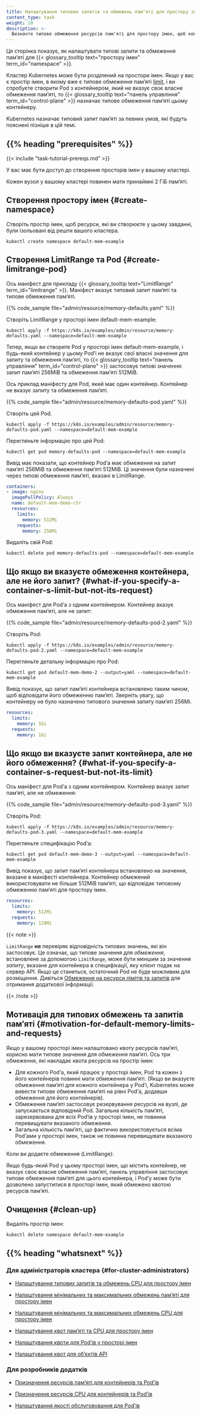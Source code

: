 ```yaml
---
title: Налаштування типових запитів та обмежень памʼяті для простору імен
content_type: task
weight: 10
description: >-
  Визначте типове обмеження ресурсів памʼяті для простору імен, щоб кожний новий Контейнер у цьому просторі імен мав налаштоване обмеження ресурсів памʼяті.
---
```


<!-- overview -->

Ця сторінка показує, як налаштувати типові запити та обмеження памʼяті для {{< glossary_tooltip text="простору імен" term_id="namespace" >}}.

Кластер Kubernetes може бути розділений на простори імен. Якщо у вас є простір імен, в якому вже є типове обмеження памʼяті [limit](/docs/concepts/configuration/manage-resources-containers/#requests-and-limits), і ви спробуєте створити Pod з контейнером, який не вказує своє власне обмеження памʼяті, то {{< glossary_tooltip text="панель управління" term_id="control-plane" >}} назначає типове обмеження памʼяті цьому контейнеру.

Kubernetes назначає типовий запит памʼяті за певних умов, які будуть пояснені пізніше в цій темі.

## {{% heading "prerequisites" %}}

{{< include "task-tutorial-prereqs.md" >}}

У вас має бути доступ до створення просторів імен у вашому кластері.

Кожен вузол у вашому кластері повинен мати принаймні 2 ГіБ памʼяті.

<!-- steps -->

## Створення простору імен {#create-namespace}

Створіть простір імен, щоб ресурси, які ви створюєте у цьому завданні, були ізольовані від решти вашого кластера.

```shell
kubectl create namespace default-mem-example
```

## Створення LimitRange та Pod {#create-limitrange-pod}

Ось маніфест для прикладу {{< glossary_tooltip text="LimitRange" term_id="limitrange" >}}. Маніфест вказує типовий запит памʼяті та типове обмеження памʼяті.

{{% code_sample file="admin/resource/memory-defaults.yaml" %}}

Створіть LimitRange у просторі імен default-mem-example:

```shell
kubectl apply -f https://k8s.io/examples/admin/resource/memory-defaults.yaml --namespace=default-mem-example
```

Тепер, якщо ви створите Pod у просторі імен default-mem-example, і будь-який контейнер у цьому Podʼі не вказує свої власні значення для запиту та обмеження памʼяті, то {{< glossary_tooltip text="панель управління" term_id="control-plane" >}} застосовує типові значення: запит памʼяті 256MiB та обмеження памʼяті 512MiB.

Ось приклад маніфесту для Pod, який має один контейнер. Контейнер не вказує запиту та обмеження памʼяті.

{{% code_sample file="admin/resource/memory-defaults-pod.yaml" %}}

Створіть цей Pod.

```shell
kubectl apply -f https://k8s.io/examples/admin/resource/memory-defaults-pod.yaml --namespace=default-mem-example
```

Перегляньте інформацію про цей Pod:

```shell
kubectl get pod memory-defaults-pod --namespace=default-mem-example
```

Вивід має показати, що контейнер Podʼа має обмеження на запит памʼяті 256MiB та обмеження памʼяті 512MiB. Ці значення були назначені через типові обмеження памʼяті, вказані в LimitRange.

```yaml
containers:
- image: nginx
  imagePullPolicy: Always
  name: default-mem-demo-ctr
  resources:
    limits:
      memory: 512Mi
    requests:
      memory: 256Mi
```

Видаліть свій Pod:

```shell
kubectl delete pod memory-defaults-pod --namespace=default-mem-example
```

## Що якщо ви вказуєте обмеження контейнера, але не його запит? {#what-if-you-specify-a-container-s-limit-but-not-its-request}

Ось маніфест для Podʼа з одним контейнером. Контейнер вказує обмеження памʼяті, але не запит:

{{% code_sample file="admin/resource/memory-defaults-pod-2.yaml" %}}

Створіть Pod:

```shell
kubectl apply -f https://k8s.io/examples/admin/resource/memory-defaults-pod-2.yaml --namespace=default-mem-example
```

Перегляньте детальну інформацію про Pod:

```shell
kubectl get pod default-mem-demo-2 --output=yaml --namespace=default-mem-example
```

Вивід показує, що запит памʼяті контейнера встановлено таким чином, щоб відповідати його обмеженню памʼяті. Зверніть увагу, що контейнеру не було назначено типового значення запиту памʼяті 256Mi.

```yaml
resources:
  limits:
    memory: 1Gi
  requests:
    memory: 1Gi
```

## Що якщо ви вказуєте запит контейнера, але не його обмеження? {#what-if-you-specify-a-container-s-request-but-not-its-limit}

Ось маніфест для Podʼа з одним контейнером. Контейнер вказує запит памʼяті, але не обмеження:

{{% code_sample file="admin/resource/memory-defaults-pod-3.yaml" %}}

Створіть Pod:

```shell
kubectl apply -f https://k8s.io/examples/admin/resource/memory-defaults-pod-3.yaml --namespace=default-mem-example
```

Перегляньте специфікацію Podʼа:

```shell
kubectl get pod default-mem-demo-3 --output=yaml --namespace=default-mem-example
```

Вивід показує, що запит памʼяті контейнера встановлено на значення, вказане в маніфесті контейнера. Контейнер обмежений використовувати не більше 512MiB памʼяті, що відповідає типовому обмеженню памʼяті для простору імен.

```yaml
resources:
  limits:
    memory: 512Mi
  requests:
    memory: 128Mi
```

{{< note >}}

`LimitRange` **не** перевіряє відповідність типових значень, які він застосовує. Це означає, що типове значення для _обмеження_, встановлене за допомогою `LimitRange`, може бути меншим за значення _запиту_, вказане для контейнера в специфікації, яку клієнт подає на сервер API. Якщо це станеться, остаточний Pod не буде можливим для розміщення. Дивіться [Обмеження на ресурси лімітів та запитів](/docs/concepts/policy/limit-range/#constraints-on-resource-limits-and-requests) для отримання додаткової інформації.

{{< /note >}}

## Мотивація для типових обмежень та запитів памʼяті {#motivation-for-default-memory-limits-and-requests}

Якщо у вашому просторі імен налаштовано квоту ресурсів памʼяті, корисно мати типове значення для обмеження памʼяті. Ось три обмеження, які накладає квота ресурсів на простір імен:

* Для кожного Podʼа, який працює у просторі імен, Pod та кожен з його контейнерів повинні мати обмеження памʼяті. (Якщо ви вказуєте обмеження памʼяті для кожного контейнера у Podʼі, Kubernetes може вивести типове обмеження памʼяті на рівні Podʼа, додавши обмеження для його контейнерів).
* Обмеження памʼяті застосовує резервування ресурсів на вузлі, де запускається відповідний Pod. Загальна кількість памʼяті, зарезервована для всіх Podʼів у просторі імен, не повинна перевищувати вказаного обмеження.
* Загальна кількість памʼяті, що фактично використовується всіма Podʼами у просторі імен, також не повинна перевищувати вказаного обмеження.

Коли ви додаєте обмеження (LimitRange):

Якщо будь-який Pod у цьому просторі імен, що містить контейнер, не вказує своє власне обмеження памʼяті, панель управління застосовує типове обмеження памʼяті для цього контейнера, і Podʼу може бути дозволено запуститися в просторі імен, який обмежено квотою ресурсів памʼяті.

## Очищення {#clean-up}

Видаліть простір імен:

```shell
kubectl delete namespace default-mem-example
```

## {{% heading "whatsnext" %}}

### Для адміністраторів кластера {#for-cluster-administrators}

* [Налаштування типових запитів та обмежень CPU для простору імен](/docs/tasks/administer-cluster/manage-resources/cpu-default-namespace/)

* [Налаштування мінімальних та максимальних обмежень памʼяті для простору імен](/docs/tasks/administer-cluster/manage-resources/memory-constraint-namespace/)

* [Налаштування мінімальних та максимальних обмежень CPU для простору імен](/docs/tasks/administer-cluster/manage-resources/cpu-constraint-namespace/)

* [Налаштування квот памʼяті та CPU для простору імен](/docs/tasks/administer-cluster/manage-resources/quota-memory-cpu-namespace/)

* [Налаштування квоти для Podʼів у просторі імен](/docs/tasks/administer-cluster/manage-resources/quota-pod-namespace/)

* [Налаштування квот для обʼєктів API](/docs/tasks/administer-cluster/quota-api-object/)

### Для розробників додатків

* [Призначення ресурсів памʼяті для контейнерів та Podʼів](/docs/tasks/configure-pod-container/assign-memory-resource/)

* [Призначення ресурсів CPU для контейнерів та Podʼів](/docs/tasks/configure-pod-container/assign-cpu-resource/)

* [Налаштування якості обслуговування для Podʼів](/docs/tasks/configure-pod-container/quality-service-pod/)
